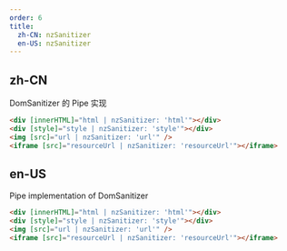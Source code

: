 ```yaml
---
order: 6
title:
  zh-CN: nzSanitizer
  en-US: nzSanitizer
---
```


## zh-CN

DomSanitizer 的 Pipe 实现

```html
<div [innerHTML]="html | nzSanitizer: 'html'"></div>
<div [style]="style | nzSanitizer: 'style'"></div>
<img [src]="url | nzSanitizer: 'url'" />
<iframe [src]="resourceUrl | nzSanitizer: 'resourceUrl'"></iframe>
```

## en-US

Pipe implementation of DomSanitizer

```html
<div [innerHTML]="html | nzSanitizer: 'html'"></div>
<div [style]="style | nzSanitizer: 'style'"></div>
<img [src]="url | nzSanitizer: 'url'" />
<iframe [src]="resourceUrl | nzSanitizer: 'resourceUrl'"></iframe>
```

